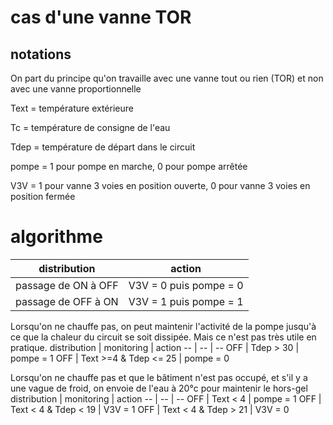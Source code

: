 # cas d'une vanne TOR

## notations

On part du principe qu'on travaille avec une vanne tout ou rien (TOR) et non avec une vanne proportionnelle

Text = température extérieure

Tc = température de consigne de l'eau

Tdep = température de départ dans le circuit

pompe = 1 pour pompe en marche, 0 pour pompe arrêtée

V3V = 1 pour vanne 3 voies en position ouverte, 0 pour vanne 3 voies en position fermée

# algorithme

distribution | action
-- | --
passage de ON à OFF | V3V = 0 puis pompe = 0
passage de OFF à ON | V3V = 1 puis pompe = 1

Lorsqu'on ne chauffe pas, on peut maintenir l'activité de la pompe jusqu'à ce que la chaleur du circuit se soit dissipée. Mais ce n'est pas très utile en pratique.
distribution | monitoring | action
-- | -- | --
OFF | Tdep > 30 | pompe = 1
OFF | Text >=4 & Tdep <= 25 | pompe = 0 

Lorsqu'on ne chauffe pas et que le bâtiment n'est pas occupé, et s'il y a une vague de froid, on envoie de l'eau à 20°c pour maintenir le hors-gel
distribution | monitoring | action
-- | -- | -- 
OFF | Text < 4 | pompe = 1
OFF | Text < 4 & Tdep < 19 | V3V = 1
OFF | Text < 4 & Tdep > 21 | V3V = 0
